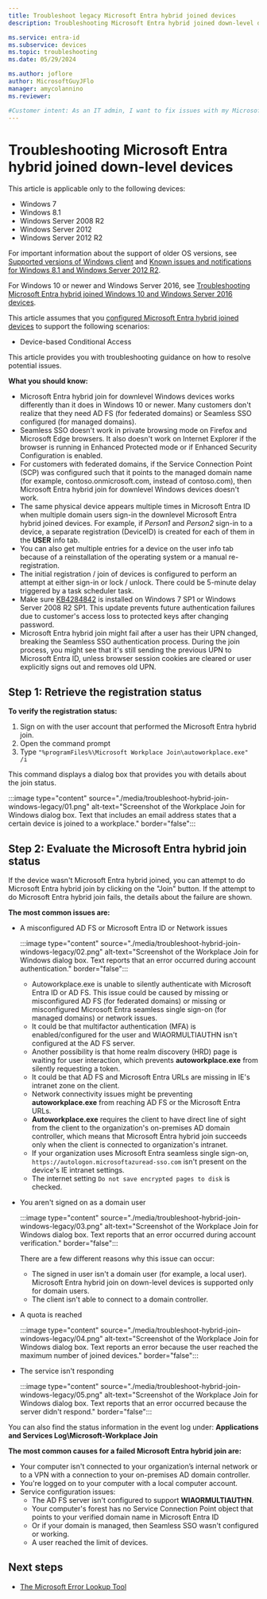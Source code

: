 ```yaml
---
title: Troubleshoot legacy Microsoft Entra hybrid joined devices
description: Troubleshooting Microsoft Entra hybrid joined down-level devices. 

ms.service: entra-id
ms.subservice: devices
ms.topic: troubleshooting
ms.date: 05/29/2024

ms.author: joflore
author: MicrosoftGuyJFlo
manager: amycolannino
ms.reviewer: 

#Customer intent: As an IT admin, I want to fix issues with my Microsoft Entra hybrid joined devices so that I can my users can use this feature.
---
```

# Troubleshooting Microsoft Entra hybrid joined down-level devices 

This article is applicable only to the following devices: 

- Windows 7 
- Windows 8.1 
- Windows Server 2008 R2 
- Windows Server 2012 
- Windows Server 2012 R2 

For important information about the support of older OS versions, see [Supported versions of Windows client](/windows/release-health/supported-versions-windows-client) and [Known issues and notifications for Windows 8.1 and Windows Server 2012 R2](/windows/release-health/status-windows-8.1-and-windows-server-2012-r2).

For Windows 10 or newer and Windows Server 2016, see [Troubleshooting Microsoft Entra hybrid joined Windows 10 and Windows Server 2016 devices](troubleshoot-hybrid-join-windows-current.md).

This article assumes that you [configured Microsoft Entra hybrid joined devices](hybrid-join-plan.md) to support the following scenarios:

- Device-based Conditional Access

This article provides you with troubleshooting guidance on how to resolve potential issues.  

**What you should know:** 

- Microsoft Entra hybrid join for downlevel Windows devices works differently than it does in Windows 10 or newer. Many customers don't realize that they need AD FS (for federated domains) or Seamless SSO configured (for managed domains).
- Seamless SSO doesn't work in private browsing mode on Firefox and Microsoft Edge browsers. It also doesn't work on Internet Explorer if the browser is running in Enhanced Protected mode or if Enhanced Security Configuration is enabled.
- For customers with federated domains, if the Service Connection Point (SCP) was configured such that it points to the managed domain name (for example, contoso.onmicrosoft.com, instead of contoso.com), then Microsoft Entra hybrid join for downlevel Windows devices doesn't work.
- The same physical device appears multiple times in Microsoft Entra ID when multiple domain users sign-in the downlevel Microsoft Entra hybrid joined devices. For example, if *Person1* and *Person2* sign-in to a device, a separate registration (DeviceID) is created for each of them in the **USER** info tab. 
- You can also get multiple entries for a device on the user info tab because of a reinstallation of the operating system or a manual re-registration.
- The initial registration / join of devices is configured to perform an attempt at either sign-in or lock / unlock. There could be 5-minute delay triggered by a task scheduler task. 
- Make sure [KB4284842](https://support.microsoft.com/help/4284842) is installed on Windows 7 SP1 or Windows Server 2008 R2 SP1. This update prevents future authentication failures due to customer's access loss to protected keys after changing password.
- Microsoft Entra hybrid join might fail after a user has their UPN changed, breaking the Seamless SSO authentication process. During the join process, you might see that it's still sending the previous UPN to Microsoft Entra ID, unless browser session cookies are cleared or user explicitly signs out and removes old UPN.

## Step 1: Retrieve the registration status 

**To verify the registration status:**  

1. Sign on with the user account that performed the Microsoft Entra hybrid join.
1. Open the command prompt 
1. Type `"%programFiles%\Microsoft Workplace Join\autoworkplace.exe" /i`

This command displays a dialog box that provides you with details about the join status.

:::image type="content" source="./media/troubleshoot-hybrid-join-windows-legacy/01.png" alt-text="Screenshot of the Workplace Join for Windows dialog box. Text that includes an email address states that a certain device is joined to a workplace." border="false":::

<a name='step-2-evaluate-the-hybrid-azure-ad-join-status-'></a>

## Step 2: Evaluate the Microsoft Entra hybrid join status 

If the device wasn't Microsoft Entra hybrid joined, you can attempt to do Microsoft Entra hybrid join by clicking on the "Join" button. If the attempt to do Microsoft Entra hybrid join fails, the details about the failure are shown.

**The most common issues are:**

- A misconfigured AD FS or Microsoft Entra ID or Network issues

    :::image type="content" source="./media/troubleshoot-hybrid-join-windows-legacy/02.png" alt-text="Screenshot of the Workplace Join for Windows dialog box. Text reports that an error occurred during account authentication." border="false":::
    
   - Autoworkplace.exe is unable to silently authenticate with Microsoft Entra ID or AD FS. This issue could be caused by missing or misconfigured AD FS (for federated domains) or missing or misconfigured Microsoft Entra seamless single sign-on (for managed domains) or network issues. 
   - It could be that multifactor authentication (MFA) is enabled/configured for the user and WIAORMULTIAUTHN isn't configured at the AD FS server. 
   - Another possibility is that home realm discovery (HRD) page is waiting for user interaction, which prevents **autoworkplace.exe** from silently requesting a token.
   - It could be that AD FS and Microsoft Entra URLs are missing in IE's intranet zone on the client.
   - Network connectivity issues might be preventing **autoworkplace.exe** from reaching AD FS or the Microsoft Entra URLs. 
   - **Autoworkplace.exe** requires the client to have direct line of sight from the client to the organization's on-premises AD domain controller, which means that Microsoft Entra hybrid join succeeds only when the client is connected to organization's intranet.
   - If your organization uses Microsoft Entra seamless single sign-on, `https://autologon.microsoftazuread-sso.com` isn't present on the device's IE intranet settings.
   - The internet setting `Do not save encrypted pages to disk` is checked.
- You aren't signed on as a domain user

   :::image type="content" source="./media/troubleshoot-hybrid-join-windows-legacy/03.png" alt-text="Screenshot of the Workplace Join for Windows dialog box. Text reports that an error occurred during account verification." border="false":::

   There are a few different reasons why this issue can occur:

   - The signed in user isn't a domain user (for example, a local user). Microsoft Entra hybrid join on down-level devices is supported only for domain users.
   - The client isn't able to connect to a domain controller.

- A quota is reached

    :::image type="content" source="./media/troubleshoot-hybrid-join-windows-legacy/04.png" alt-text="Screenshot of the Workplace Join for Windows dialog box. Text reports an error because the user reached the maximum number of joined devices." border="false":::

- The service isn't responding 

    :::image type="content" source="./media/troubleshoot-hybrid-join-windows-legacy/05.png" alt-text="Screenshot of the Workplace Join for Windows dialog box. Text reports that an error occurred because the server didn't respond." border="false":::

You can also find the status information in the event log under: **Applications and Services Log\Microsoft-Workplace Join**
  
**The most common causes for a failed Microsoft Entra hybrid join are:** 

- Your computer isn't connected to your organization’s internal network or to a VPN with a connection to your on-premises AD domain controller.
- You're logged on to your computer with a local computer account. 
- Service configuration issues: 
   - The AD FS server isn't configured to support **WIAORMULTIAUTHN**. 
   - Your computer's forest has no Service Connection Point object that points to your verified domain name in Microsoft Entra ID 
   - Or if your domain is managed, then Seamless SSO wasn't configured or working.
   - A user reached the limit of devices. 

## Next steps

- [The Microsoft Error Lookup Tool](/windows/win32/debug/system-error-code-lookup-tool)
